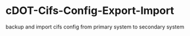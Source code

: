 # cDOT-Cifs-Config-Export-Import
backup and import cifs config from primary system to secondary system
